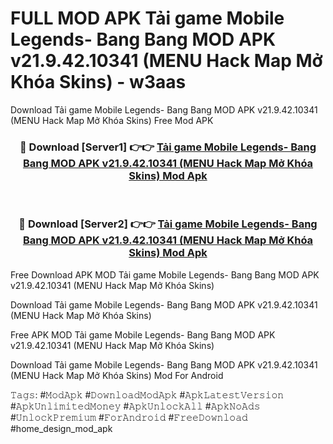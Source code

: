 # FULL MOD APK Tải game Mobile Legends- Bang Bang MOD APK v21.9.42.10341 (MENU Hack  Map Mở Khóa Skins) - w3aas
Download Tải game Mobile Legends- Bang Bang MOD APK v21.9.42.10341 (MENU Hack  Map Mở Khóa Skins) Free Mod APK

<div align="center">
<h3>🔴 Download [Server1] 👉👉 <a href="https://apk-comot.site?title=Tải_game_Mobile_Legends-_Bang_Bang_MOD_APK_v21.9.42.10341_(MENU_Hack__Map_Mở_Khóa_Skins)">Tải game Mobile Legends- Bang Bang MOD APK v21.9.42.10341 (MENU Hack  Map Mở Khóa Skins) Mod Apk</a></h3><br>

<h3>🔴 Download [Server2] 👉👉 <a href="https://apk-comot.site?title=Tải_game_Mobile_Legends-_Bang_Bang_MOD_APK_v21.9.42.10341_(MENU_Hack__Map_Mở_Khóa_Skins)">Tải game Mobile Legends- Bang Bang MOD APK v21.9.42.10341 (MENU Hack  Map Mở Khóa Skins) Mod Apk</a></h3>
</div>


Free Download APK MOD Tải game Mobile Legends- Bang Bang MOD APK v21.9.42.10341 (MENU Hack  Map Mở Khóa Skins)

Download Tải game Mobile Legends- Bang Bang MOD APK v21.9.42.10341 (MENU Hack  Map Mở Khóa Skins) 

Free APK MOD Tải game Mobile Legends- Bang Bang MOD APK v21.9.42.10341 (MENU Hack  Map Mở Khóa Skins) 

Download Tải game Mobile Legends- Bang Bang MOD APK v21.9.42.10341 (MENU Hack  Map Mở Khóa Skins) Mod For Android

𝚃𝚊𝚐𝚜: #𝙼𝚘𝚍𝙰𝚙𝚔 #𝙳𝚘𝚠𝚗𝚕𝚘𝚊𝚍𝙼𝚘𝚍𝙰𝚙𝚔 #𝙰𝚙𝚔𝙻𝚊𝚝𝚎𝚜𝚝𝚅𝚎𝚛𝚜𝚒𝚘𝚗 #𝙰𝚙𝚔𝚄𝚗𝚕𝚒𝚖𝚒𝚝𝚎𝚍𝙼𝚘𝚗𝚎𝚢 #𝙰𝚙𝚔𝚄𝚗𝚕𝚘𝚌𝚔𝙰𝚕𝚕 #𝙰𝚙𝚔𝙽𝚘𝙰𝚍𝚜 #𝚄𝚗𝚕𝚘𝚌𝚔𝙿𝚛𝚎𝚖𝚒𝚞𝚖 #𝙵𝚘𝚛𝙰𝚗𝚍𝚛𝚘𝚒𝚍 #𝙵𝚛𝚎𝚎𝙳𝚘𝚠𝚗𝚕𝚘𝚊𝚍 #home_design_mod_apk